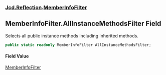 ### [Jcd.Reflection](Jcd.Reflection.md 'Jcd.Reflection').[MemberInfoFilter](MemberInfoFilter.md 'Jcd.Reflection.MemberInfoFilter')

## MemberInfoFilter.AllInstanceMethodsFilter Field

Selects all public instance methods including inherited methods.

```csharp
public static readonly MemberInfoFilter AllInstanceMethodsFilter;
```

#### Field Value

[MemberInfoFilter](MemberInfoFilter.md 'Jcd.Reflection.MemberInfoFilter')